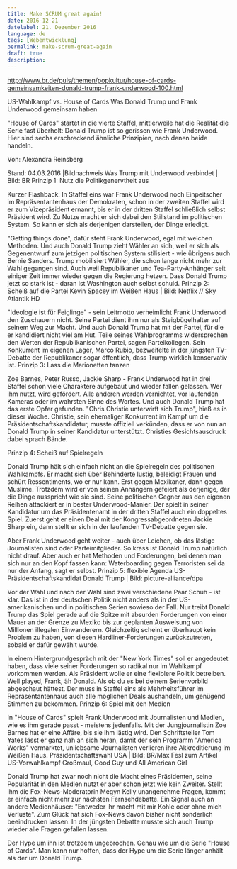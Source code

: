 ```yaml
---
title: Make SCRUM great again!
date: 2016-12-21
datelabel: 21. Dezember 2016
language: de
tags: [Webentwicklung]
permalink: make-scrum-great-again
draft: true
description:
---
```


http://www.br.de/puls/themen/popkultur/house-of-cards-gemeinsamkeiten-donald-trump-frank-underwood-100.html


US-Wahlkampf vs. House of Cards
Was Donald Trump und Frank Underwood gemeinsam haben

"House of Cards" startet in die vierte Staffel, mittlerweile hat die Realität die Serie fast überholt: Donald Trump ist so gerissen wie Frank Underwood. Hier sind sechs erschreckend ähnliche Prinzipien, nach denen beide handeln.

Von: Alexandra Reinsberg

Stand: 04.03.2016 |Bildnachweis
Was Trump mit Underwood verbindet | Bild: BR
Prinzip 1: Nutz die Politikgenervtheit aus

Kurzer Flashback: In Staffel eins war Frank Underwood noch Einpeitscher im Repräsentantenhaus der Demokraten, schon in der zweiten Staffel wird er zum Vizepräsident ernannt, bis er in der dritten Staffel schließlich selbst Präsident wird. Zu Nutze macht er sich dabei den Stillstand im politischen System. So kann er sich als derjenigen darstellen, der Dinge erledigt.

"Getting things done", dafür steht Frank Underwood, egal mit welchen Methoden. Und auch Donald Trump zieht Wähler an sich, weil er sich als Gegenentwurf zum jetzigen politischen System stilisiert - wie übrigens auch Bernie Sanders. Trump mobilisiert Wähler, die schon lange nicht mehr zur Wahl gegangen sind. Auch weil Republikaner und Tea-Party-Anhänger seit einiger Zeit immer wieder gegen die Regierung hetzen. Dass Donald Trump jetzt so stark ist - daran ist Washington auch selbst schuld.
Prinzip 2: Scheiß auf die Partei
Kevin Spacey im Weißen Haus | Bild: Netflix // Sky Atlantik HD

"Ideologie ist für Feiglinge" - sein Leitmotto verheimlicht Frank Underwood den Zuschauern nicht. Seine Partei dient ihm nur als Steigbügelhalter auf seinem Weg zur Macht. Und auch Donald Trump hat mit der Partei, für die er kandidiert nicht viel am Hut. Teile seines Wahlprogramms widersprechen den Werten der Republikanischen Partei, sagen Parteikollegen. Sein Konkurrent im eigenen Lager, Marco Rubio, bezweifelte in der jüngsten TV-Debatte der Republikaner sogar öffentlich, dass Trump wirklich konservativ ist.
Prinzip 3: Lass die Marionetten tanzen

Zoe Barnes, Peter Russo, Jackie Sharp - Frank Underwood hat in drei Staffel schon viele Charaktere aufgebaut und wieder fallen gelassen. Wer ihm nutzt, wird gefördert. Alle anderen werden vernichtet, vor laufenden Kameras oder im wahrsten Sinne des Wortes. Und auch Donald Trump hat das erste Opfer gefunden. "Chris Christie unterwirft sich Trump", hieß es in dieser Woche. Christie, sein ehemaliger Konkurrent im Kampf um die Präsidentschaftskandidatur, musste offiziell verkünden, dass er von nun an Donald Trump in seiner Kandidatur unterstützt. Christies Gesichtsausdruck dabei sprach Bände.


Prinzip 4: Scheiß auf Spielregeln

Donald Trump hält sich einfach nicht an die Spielregeln des politischen Wahlkampfs. Er macht sich über Behinderte lustig, beleidigt Frauen und schürt Ressentiments, wo er nur kann. Erst gegen Mexikaner, dann gegen Muslime. Trotzdem wird er von seinen Anhängern gefeiert als derjenige, der die Dinge ausspricht wie sie sind. Seine politischen Gegner aus den eigenen Reihen attackiert er in bester Underwood-Manier. Der spielt in seiner Kandidatur um das Präsidentenamt in der dritten Staffel auch ein doppeltes Spiel. Zuerst geht er einen Deal mit der Kongressabgeordneten Jackie Sharp ein, dann stellt er sich in der laufenden TV-Debatte gegen sie.

Aber Frank Underwood geht weiter - auch über Leichen, ob das lästige Journalisten sind oder Parteimitglieder. So krass ist Donald Trump natürlich nicht drauf. Aber auch er hat Methoden und Forderungen, bei denen man sich nur an den Kopf fassen kann: Waterboarding gegen Terroristen sei da nur der Anfang, sagt er selbst.
Prinzip 5: flexible Agenda
US-Präsidentschaftskandidat Donald Trump | Bild: picture-alliance/dpa

Vor der Wahl und nach der Wahl sind zwei verschiedene Paar Schuh - ist klar. Das ist in der deutschen Politik nicht anders als in der US-amerikanischen und in politischen Serien sowieso der Fall. Nur treibt Donald Trump das Spiel gerade auf die Spitze mit absurden Forderungen von einer Mauer an der Grenze zu Mexiko bis zur geplanten Ausweisung von Millionen illegalen Einwanderern. Gleichzeitig scheint er überhaupt kein Problem zu haben, von diesen Hardliner-Forderungen zurückzutreten, sobald er dafür gewählt wurde.

In einem Hintergrundgespräch mit der "New York Times" soll er angedeutet haben, dass viele seiner Forderungen so radikal nur im Wahlkampf vorkommen werden. Als Präsident wolle er eine flexiblere Politik betreiben. Well played, Frank, äh Donald. Als ob du es bei deinem Serienvorbild abgeschaut hättest. Der muss in Staffel eins als Mehrheitsführer im Repräsentantenhaus auch alle möglichen Deals aushandeln, um genügend Stimmen zu bekommen.
Prinzip 6: Spiel mit den Medien

In "House of Cards" spielt Frank Underwood mit Journalisten und Medien, wie es ihm gerade passt - meistens jedenfalls. Mit der Jungjournalistin Zoe Barnes hat er eine Affäre, bis sie ihm lästig wird. Den Schriftsteller Tom Yates lässt er ganz nah an sich heran, damit der sein Programm "America Works" vermarktet, unliebsame Journalisten verlieren ihre Akkreditierung im Weißen Haus.
Präsidentschaftswahl USA | Bild: BR/Max Fesl zum Artikel US-Vorwahlkampf Großmaul, Good Guy und All American Girl

Donald Trump hat zwar noch nicht die Macht eines Präsidenten, seine Popularität in den Medien nutzt er aber schon jetzt wie kein Zweiter. Stellt ihm die Fox-News-Moderatorin Megyn Kelly unangenehme Fragen, kommt er einfach nicht mehr zur nächsten Fernsehdebatte. Ein Signal auch an andere Medienhäuser: "Entweder ihr macht mit mir Kohle oder ohne mich Verluste". Zum Glück hat sich Fox-News davon bisher nicht sonderlich beeindrucken lassen. In der jüngsten Debatte musste sich auch Trump wieder alle Fragen gefallen lassen.

Der Hype um ihn ist trotzdem ungebrochen. Genau wie um die Serie "House of Cards". Man kann nur hoffen, dass der Hype um die Serie länger anhält als der um Donald Trump.
